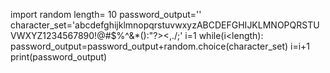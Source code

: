 import random
length= 10
password_output=''
character_set='abcdefghijklmnopqrstuvwxyzABCDEFGHIJKLMNOPQRSTUVWXYZ1234567890!@#$%^&*():"?><,./;'
i=1
while(i<length):
    password_output=password_output+random.choice(character_set)
    i=i+1
print(password_output)
